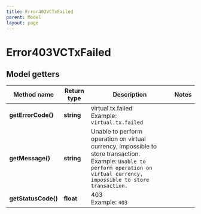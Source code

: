 ```yaml
---
title: Error403VCTxFailed
parent: Model
layout: page
---
```


# Error403VCTxFailed

## Model getters

Method name | Return type | Description | Notes
------------ | ------------- | ------------- | -------------
**getErrorCode()** | **string** | virtual.tx.failed <br>Example: `virtual.tx.failed` |
**getMessage()** | **string** | Unable to perform operation on virtual currency, impossible to store transaction. <br>Example: `Unable to perform operation on virtual currency, impossible to store transaction.` |
**getStatusCode()** | **float** | 403 <br>Example: `403` |

